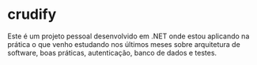 # crudify
Este é um projeto pessoal desenvolvido em .NET onde estou aplicando na prática o que venho estudando nos últimos meses sobre arquitetura de software, boas práticas, autenticação, banco de dados e testes.
